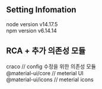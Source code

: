 ## Setting Infomation
node version v14.17.5 \
npm version v6.14.14

## RCA + 추가 의존성 모듈
craco                     // config 수정을 위한 의존성 모듈 \
@material-ui/core         // meterial UI \
@material-ui/icons        // meterial icons
